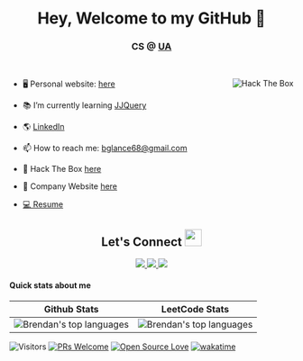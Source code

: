 <h1 align="center"> Hey, Welcome to my GitHub 👋</h1>
<h3 align="center">CS @ <a href="https://www.uakron.edu/" target="_blank">UA</a></h3>

<!--
**BrendanGlancy/BrendanGlancy** is a ✨ _special_ ✨ repository because its `README.md` (this file) appears on your GitHub profile. -->

<br>
<p align="left" margin-top="10px">
  <img  src="http://www.hackthebox.eu/badge/image/414640" alt="Hack The Box" width="auto" align="right">
</p>
 <p align="left">

- 🖥 Personal website: <a href="https://brendanglancy.software/" target="_blank">here</a> <br>

- 📚 I’m currently learning <a href="https://jjquery.io/">JJQuery</a> <br>

- 🌎 <a href="https://www.linkedin.com/in/brendan-glancy/" target="-blank">LinkedIn</a> <br>

- 📫 How to reach me: bglance68@gmail.com <br>

- 🦠 Hack The Box <a href="https://www.hackthebox.eu/profile/414640" target="-blank">here</a>
  
- 📌 Company Website <a href="https://ovsgrinding.com/home" target="-blank">here</a>

- <a href="https://brendanglancy.github.io/Resume/" target="_blank"> 💻 Resume</a>
  
 <h2 align="center"> Let's Connect <img src="https://media.giphy.com/media/jOz35yxbuhvVQDKrce/giphy.gif" height="30px" width="30px"></h2>

<div align="center">
      <a href="https://www.linkedin.com/in/brendan-glancy/">
        <img src="https://img.shields.io/badge/LinkedIn-0077B5?style=for-the-badge&logo=linkedin&logoColor=white">
      </a>
      <a href="mailto:bglance68@gmail.com">
        <img src="https://img.shields.io/badge/Gmail-D14836?style=for-the-badge&logo=gmail&logoColor=white">
      </a>
      <a href="https://www.instagram.com/brendanglance/">
        <img src="https://img.shields.io/badge/Instagram-E4405F?style=for-the-badge&logo=instagram&logoColor=white">
      </a>
</div>

#### Quick stats about me

| Github Stats                                                                                                                                     | LeetCode Stats                                                                      |
| ------------------------------------------------------------------------------------------------------------------------------------------------ | ----------------------------------------------------------------------------------- |
| ![Brendan's top languages](https://github-readme-stats.vercel.app/api?username=brendanglancy&theme=tokyonight&count_private=true&layout=compact) | ![Brendan's top languages](https://leetcard.jacoblin.cool/BrendanGlancy?theme=nord) |

![Visitors](https://visitor-badge.glitch.me/badge?page_id=brendanglancy.brendanglancy) [![PRs Welcome](https://img.shields.io/badge/PRs-welcome-brightgreen.svg?style=flat&logo=github)](https://github.com/brendanglancy) [![Open Source Love](https://badges.frapsoft.com/os/v2/open-source.svg?v=103)](https://github.com/brendanglancy)
[![wakatime](https://wakatime.com/badge/user/d875201e-376f-4e46-9897-9915c6c9fce3.svg)](https://wakatime.com/@d875201e-376f-4e46-9897-9915c6c9fce3)


